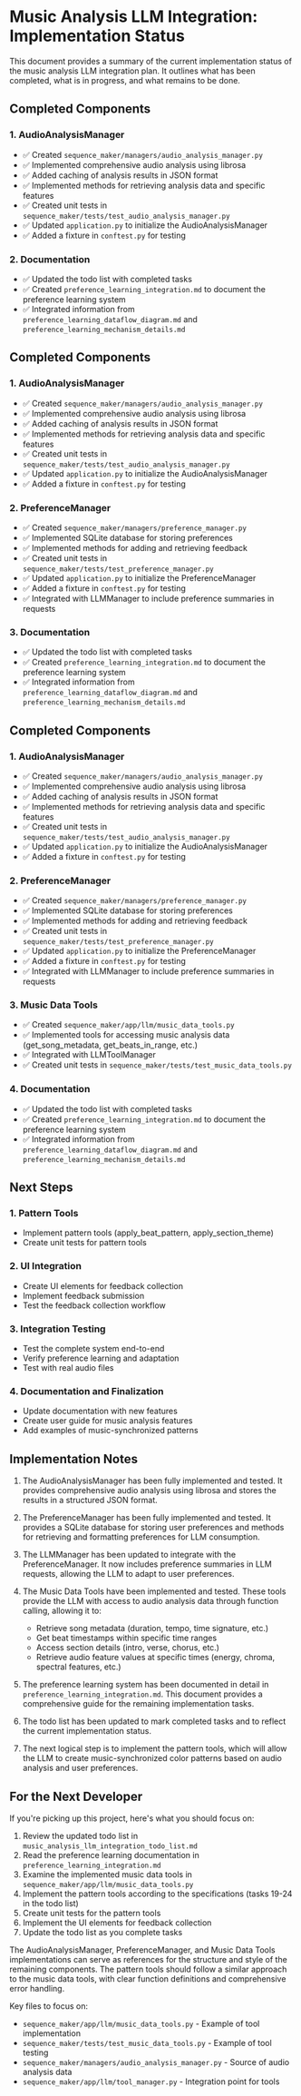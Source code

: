 # Music Analysis LLM Integration: Implementation Status

This document provides a summary of the current implementation status of the music analysis LLM integration plan. It outlines what has been completed, what is in progress, and what remains to be done.

## Completed Components

### 1. AudioAnalysisManager
- ✅ Created `sequence_maker/managers/audio_analysis_manager.py`
- ✅ Implemented comprehensive audio analysis using librosa
- ✅ Added caching of analysis results in JSON format
- ✅ Implemented methods for retrieving analysis data and specific features
- ✅ Created unit tests in `sequence_maker/tests/test_audio_analysis_manager.py`
- ✅ Updated `application.py` to initialize the AudioAnalysisManager
- ✅ Added a fixture in `conftest.py` for testing

### 2. Documentation
- ✅ Updated the todo list with completed tasks
- ✅ Created `preference_learning_integration.md` to document the preference learning system
- ✅ Integrated information from `preference_learning_dataflow_diagram.md` and `preference_learning_mechanism_details.md`

## Completed Components

### 1. AudioAnalysisManager
- ✅ Created `sequence_maker/managers/audio_analysis_manager.py`
- ✅ Implemented comprehensive audio analysis using librosa
- ✅ Added caching of analysis results in JSON format
- ✅ Implemented methods for retrieving analysis data and specific features
- ✅ Created unit tests in `sequence_maker/tests/test_audio_analysis_manager.py`
- ✅ Updated `application.py` to initialize the AudioAnalysisManager
- ✅ Added a fixture in `conftest.py` for testing

### 2. PreferenceManager
- ✅ Created `sequence_maker/managers/preference_manager.py`
- ✅ Implemented SQLite database for storing preferences
- ✅ Implemented methods for adding and retrieving feedback
- ✅ Created unit tests in `sequence_maker/tests/test_preference_manager.py`
- ✅ Updated `application.py` to initialize the PreferenceManager
- ✅ Added a fixture in `conftest.py` for testing
- ✅ Integrated with LLMManager to include preference summaries in requests

### 3. Documentation
- ✅ Updated the todo list with completed tasks
- ✅ Created `preference_learning_integration.md` to document the preference learning system
- ✅ Integrated information from `preference_learning_dataflow_diagram.md` and `preference_learning_mechanism_details.md`

## Completed Components

### 1. AudioAnalysisManager
- ✅ Created `sequence_maker/managers/audio_analysis_manager.py`
- ✅ Implemented comprehensive audio analysis using librosa
- ✅ Added caching of analysis results in JSON format
- ✅ Implemented methods for retrieving analysis data and specific features
- ✅ Created unit tests in `sequence_maker/tests/test_audio_analysis_manager.py`
- ✅ Updated `application.py` to initialize the AudioAnalysisManager
- ✅ Added a fixture in `conftest.py` for testing

### 2. PreferenceManager
- ✅ Created `sequence_maker/managers/preference_manager.py`
- ✅ Implemented SQLite database for storing preferences
- ✅ Implemented methods for adding and retrieving feedback
- ✅ Created unit tests in `sequence_maker/tests/test_preference_manager.py`
- ✅ Updated `application.py` to initialize the PreferenceManager
- ✅ Added a fixture in `conftest.py` for testing
- ✅ Integrated with LLMManager to include preference summaries in requests

### 3. Music Data Tools
- ✅ Created `sequence_maker/app/llm/music_data_tools.py`
- ✅ Implemented tools for accessing music analysis data (get_song_metadata, get_beats_in_range, etc.)
- ✅ Integrated with LLMToolManager
- ✅ Created unit tests in `sequence_maker/tests/test_music_data_tools.py`

### 4. Documentation
- ✅ Updated the todo list with completed tasks
- ✅ Created `preference_learning_integration.md` to document the preference learning system
- ✅ Integrated information from `preference_learning_dataflow_diagram.md` and `preference_learning_mechanism_details.md`

## Next Steps

### 1. Pattern Tools
- Implement pattern tools (apply_beat_pattern, apply_section_theme)
- Create unit tests for pattern tools

### 2. UI Integration
- Create UI elements for feedback collection
- Implement feedback submission
- Test the feedback collection workflow

### 3. Integration Testing
- Test the complete system end-to-end
- Verify preference learning and adaptation
- Test with real audio files

### 4. Documentation and Finalization
- Update documentation with new features
- Create user guide for music analysis features
- Add examples of music-synchronized patterns

## Implementation Notes

1. The AudioAnalysisManager has been fully implemented and tested. It provides comprehensive audio analysis using librosa and stores the results in a structured JSON format.

2. The PreferenceManager has been fully implemented and tested. It provides a SQLite database for storing user preferences and methods for retrieving and formatting preferences for LLM consumption.

3. The LLMManager has been updated to integrate with the PreferenceManager. It now includes preference summaries in LLM requests, allowing the LLM to adapt to user preferences.

4. The Music Data Tools have been implemented and tested. These tools provide the LLM with access to audio analysis data through function calling, allowing it to:
   - Retrieve song metadata (duration, tempo, time signature, etc.)
   - Get beat timestamps within specific time ranges
   - Access section details (intro, verse, chorus, etc.)
   - Retrieve audio feature values at specific times (energy, chroma, spectral features, etc.)

5. The preference learning system has been documented in detail in `preference_learning_integration.md`. This document provides a comprehensive guide for the remaining implementation tasks.

6. The todo list has been updated to mark completed tasks and to reflect the current implementation status.

7. The next logical step is to implement the pattern tools, which will allow the LLM to create music-synchronized color patterns based on audio analysis and user preferences.

## For the Next Developer

If you're picking up this project, here's what you should focus on:

1. Review the updated todo list in `music_analysis_llm_integration_todo_list.md`
2. Read the preference learning documentation in `preference_learning_integration.md`
3. Examine the implemented music data tools in `sequence_maker/app/llm/music_data_tools.py`
4. Implement the pattern tools according to the specifications (tasks 19-24 in the todo list)
5. Create unit tests for the pattern tools
6. Implement the UI elements for feedback collection
7. Update the todo list as you complete tasks

The AudioAnalysisManager, PreferenceManager, and Music Data Tools implementations can serve as references for the structure and style of the remaining components. The pattern tools should follow a similar approach to the music data tools, with clear function definitions and comprehensive error handling.

Key files to focus on:
- `sequence_maker/app/llm/music_data_tools.py` - Example of tool implementation
- `sequence_maker/tests/test_music_data_tools.py` - Example of tool testing
- `sequence_maker/managers/audio_analysis_manager.py` - Source of audio analysis data
- `sequence_maker/app/llm/tool_manager.py` - Integration point for tools